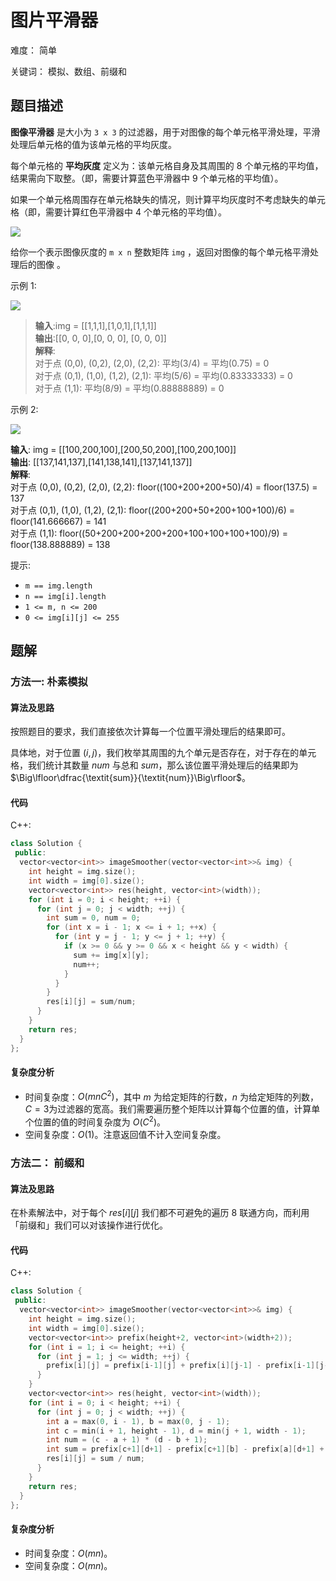 # 图片平滑器

难度： 简单

关键词： 模拟、数组、前缀和

## 题目描述

**图像平滑器** 是大小为 `3 x 3` 的过滤器，用于对图像的每个单元格平滑处理，平滑处理后单元格的值为该单元格的平均灰度。

每个单元格的 **平均灰度** 定义为：该单元格自身及其周围的 8 个单元格的平均值，结果需向下取整。（即，需要计算蓝色平滑器中 9 个单元格的平均值）。

如果一个单元格周围存在单元格缺失的情况，则计算平均灰度时不考虑缺失的单元格（即，需要计算红色平滑器中 4 个单元格的平均值）。

![](https://assets.leetcode.com/uploads/2021/05/03/smoother-grid.jpg)

给你一个表示图像灰度的 `m x n` 整数矩阵 `img` ，返回对图像的每个单元格平滑处理后的图像 。

示例 1:

![](https://assets.leetcode.com/uploads/2021/05/03/smooth-grid.jpg)

>**输入**:img = [[1,1,1],[1,0,1],[1,1,1]] <br>
**输出**:[[0, 0, 0],[0, 0, 0], [0, 0, 0]] <br>
**解释**: <br>
对于点 (0,0), (0,2), (2,0), (2,2): 平均(3/4) = 平均(0.75) = 0 <br>
对于点 (0,1), (1,0), (1,2), (2,1): 平均(5/6) = 平均(0.83333333) = 0 <br>
对于点 (1,1): 平均(8/9) = 平均(0.88888889) = 0

示例 2:

![](https://assets.leetcode.com/uploads/2021/05/03/smooth2-grid.jpg)

**输入**: img = [[100,200,100],[200,50,200],[100,200,100]] <br>
**输出**: [[137,141,137],[141,138,141],[137,141,137]] <br>
**解释**: <br>
对于点 (0,0), (0,2), (2,0), (2,2): floor((100+200+200+50)/4) = floor(137.5) = 137 <br>
对于点 (0,1), (1,0), (1,2), (2,1): floor((200+200+50+200+100+100)/6) = floor(141.666667) = 141 <br>
对于点 (1,1): floor((50+200+200+200+200+100+100+100+100)/9) = floor(138.888889) = 138

提示:
* `m == img.length`
* `n == img[i].length`
* `1 <= m, n <= 200`
* `0 <= img[i][j] <= 255`

## 题解

### 方法一: 朴素模拟

#### 算法及思路

按照题目的要求，我们直接依次计算每一个位置平滑处理后的结果即可。

具体地，对于位置 $(i,j)$，我们枚举其周围的九个单元是否存在，对于存在的单元格，我们统计其数量 $\textit{num}$ 与总和 $\textit{sum}$，那么该位置平滑处理后的结果即为 $\Big\lfloor\dfrac{\textit{sum}}{\textit{num}}\Big\rfloor$。

#### 代码

C++:

```cpp
class Solution {
 public:
  vector<vector<int>> imageSmoother(vector<vector<int>>& img) {
    int height = img.size();
    int width = img[0].size();
    vector<vector<int>> res(height, vector<int>(width));
    for (int i = 0; i < height; ++i) {
      for (int j = 0; j < width; ++j) {
        int sum = 0, num = 0;
        for (int x = i - 1; x <= i + 1; ++x) {
          for (int y = j - 1; y <= j + 1; ++y) {
            if (x >= 0 && y >= 0 && x < height && y < width) {
              sum += img[x][y];
              num++;
            }
          }
        }
        res[i][j] = sum/num;
      }
    }
    return res;
  }
};
```

#### 复杂度分析

* 时间复杂度：$O(mnC^2)$，其中 $m$ 为给定矩阵的行数，$n$ 为给定矩阵的列数，$C=3$为过滤器的宽高。我们需要遍历整个矩阵以计算每个位置的值，计算单个位置的值的时间复杂度为 $O(C^2)$。
* 空间复杂度：$O(1)$。注意返回值不计入空间复杂度。

### 方法二： 前缀和

#### 算法及思路

在朴素解法中，对于每个 $res[i][j]$ 我们都不可避免的遍历 $8$ 联通方向，而利用「前缀和」我们可以对该操作进行优化。

#### 代码

C++:
```cpp
class Solution {
 public:
  vector<vector<int>> imageSmoother(vector<vector<int>>& img) {
    int height = img.size();
    int width = img[0].size();
    vector<vector<int>> prefix(height+2, vector<int>(width+2));
    for (int i = 1; i <= height; ++i) {
      for (int j = 1; j <= width; ++j) {
        prefix[i][j] = prefix[i-1][j] + prefix[i][j-1] - prefix[i-1][j-1] + img[i-1][j-1];
      }
    }
    vector<vector<int>> res(height, vector<int>(width));
    for (int i = 0; i < height; ++i) {
      for (int j = 0; j < width; ++j) {
        int a = max(0, i - 1), b = max(0, j - 1);
        int c = min(i + 1, height - 1), d = min(j + 1, width - 1);
        int num = (c - a + 1) * (d - b + 1);
        int sum = prefix[c+1][d+1] - prefix[c+1][b] - prefix[a][d+1] + prefix[a][b];
        res[i][j] = sum / num;
      }
    }
    return res;
  }
};
```

#### 复杂度分析

* 时间复杂度：$O(mn)$。
* 空间复杂度：$O(mn)$。
